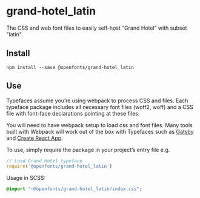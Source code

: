 
# grand-hotel_latin

The CSS and web font files to easily self-host “Grand Hotel” with subset "latin".

## Install

`npm install --save @openfonts/grand-hotel_latin`

## Use

Typefaces assume you’re using webpack to process CSS and files. Each typeface
package includes all necessary font files (woff2, woff) and a CSS file with
font-face declarations pointing at these files.

You will need to have webpack setup to load css and font files. Many tools built
with Webpack will work out of the box with Typefaces such as [Gatsby](https://github.com/gatsbyjs/gatsby)
and [Create React App](https://github.com/facebookincubator/create-react-app).

To use, simply require the package in your project’s entry file e.g.

```javascript
// Load Grand Hotel typeface
require('@openfonts/grand-hotel_latin')
```

Usage in SCSS:
```scss
@import "~@openfonts/grand-hotel_latin/index.css";
```
